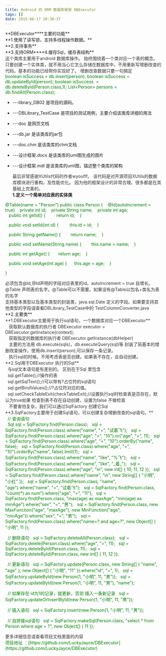 ```yaml
---
title: Android 的 ORM 数据库框架 DBExecutor
tags: []
date: 2015-06-17 20:38:37
---
```


<div align="left">**DBExecutor****主要的功能**</div>

<div align="left">**1.使用了读写锁，支持多线程操作数据。**</div><div align="left">**2.支持事务**</div><div align="left">**3.支持ORM****4.缓存Sql，缓存表结构**</div><div align="left"><div align="left"><span style="color:rgb(51, 51, 51)">这个类库主要用于android 数据库操作。 始终围绕着一个类对应一个表的概念。 只要创建一个实体类，就不用当心它怎么存储在数据库中，不用重新写增删改查的代码。基本的功能已经帮你实现好了。 增删改查数据只要一句搞定</span></div><div align="left"><span style="color:rgb(51, 51, 51)">
</span></div><span style="color:#008000">boolean isSuccess = db.insert(person);
boolean isSuccess = db.updateById(person);
boolean isSuccess&nbsp;&nbsp;= db.deleteById(Person.class,1);
List&lt;Person&gt; persons = db.findAll(Person.class);</span>

*   ---library_DB02 是项目的源码。

*   ---DBLibrary_TestCase 是项目的测试用例，主要介绍该类库详细的用法

*   ---doc 是网页文档

*   ---db.jar 是该类库的jar包

*   ---doc.chm 是该类库的chm文档

*   ---设计框架.docx 是该类库的uml图生成的图片

*   ---设计框架.mdl 是该类库的uml图，描述整个类库的架构<div align="left"><span style="color:rgb(51, 51, 51)">最后非常感谢XUtils代码的作者wyouflf。 该代码是对开源项目XUtils的数据库模块进行重构，及性能优化。 因为他的框架设计的非常合理。很多都是在其基础上完善的。</span></div>**1.定义一个简单对应表的实体类**</div><div align="left"><span style="color:#008000">@Table(name = &quot;Person&quot;)</span>
<span style="color:#008000">public class Person {
&nbsp; &nbsp;@Id(autoIncrement = true)
&nbsp; &nbsp;private int id;
&nbsp; &nbsp;private String name;
&nbsp; &nbsp;private int age;</span></div><div align="left"><span style="color:#008000">
&nbsp; &nbsp;public int getId() {
&nbsp; &nbsp;&nbsp; &nbsp;&nbsp;&nbsp;return id;
&nbsp; &nbsp;}</span>

<span style="color:#008000">&nbsp; &nbsp;public void setId(int id) {
&nbsp; &nbsp;&nbsp; &nbsp;&nbsp;&nbsp;this.id = id;
&nbsp; &nbsp;}</span>

<span style="color:#008000">&nbsp; &nbsp;public String getName() {
&nbsp; &nbsp;&nbsp; &nbsp; return name;
&nbsp; &nbsp;}</span>

<span style="color:#008000">&nbsp; &nbsp;public void setName(String name) {
&nbsp; &nbsp;&nbsp; &nbsp; this.name = name;
&nbsp; &nbsp;}</span>

<span style="color:#008000">&nbsp; &nbsp;public int getAge() {
&nbsp; &nbsp;&nbsp; &nbsp;return age;
&nbsp; &nbsp;}</span>

<span style="color:#008000">&nbsp; &nbsp;public void setAge(int age) {
&nbsp; &nbsp;&nbsp;&nbsp;this.age = age;
&nbsp; &nbsp;}</span>

<span style="color:#008000"> }</span>
</div><div align="left"><div align="left"><span style="color:rgb(51, 51, 51)">必须包含@Id,@Id声明的字段对应表里的id。autoIncrement = true 自增长。 @Table 声明表的名字。@Table可以不需要。如果没有@Table以包名+类名为表的名字</span></div><div align="left"><span style="color:rgb(51, 51, 51)">支持基本类型以及基本类型的封装类，java.sql.Date 定义的字段。如果要支持其他类型的字段请查看DBLibrary_TestCase中的 TestColumnConverter.java</span></div>**2.主要类**<div align="left"><span style="color:rgb(51, 51, 51)">**1.DBExecutor主要用于执行sql语句，一个数据库对应一个DBExecutor**</span></div><div align="left"><span style="color:rgb(51, 51, 51)">&nbsp; &nbsp;获取默认数据库的执行者 DBExecutor executor = DBExecutor.getInstance(context); </span></div><div align="left"><span style="color:rgb(51, 51, 51)">&nbsp; &nbsp;获取指定的数据库的执行者 DBExecutor.getInstance(dbHelper)</span></div><div align="left"><span style="color:rgb(51, 51, 51)">&nbsp; &nbsp;主要的方法用 db.execute(sqls)，db.executeQuery(sql)等 封装了简基本的增删改查操作，使用db.insert(person);可以保存一条记录。</span></div><div align="left"><span style="color:rgb(51, 51, 51)">&nbsp; &nbsp;执行sql的时候。不用考虑表是否创建。如果表不存在，会自动创建。</span></div><div align="left"><span style="color:rgb(51, 51, 51)">**2.Sql用于DBExecutor 执行的Sql**</span></div><div align="left"><div align="left"><span style="color:#333333">&nbsp;&nbsp;与sql文本语句是有差别的。 区别在于Sql 里包含</span></div>
<span style="color:rgb(51, 51, 51)"><div align="left"><span style="color:#333333">&nbsp;&nbsp;sql.getTable();//操作的表</span></div>
<div align="left"><span style="color:#333333">&nbsp;&nbsp;sql.getSqlText();//可以带有?占位符的sql语句</span></div>
<div align="left"><span style="color:#333333">&nbsp;&nbsp;sql.getBindValues();//?占位符对应的值。</span></div>
</span></div><div align="left"><div align="left"><span style="color:rgb(51, 51, 51)">&nbsp;&nbsp;sql.setCheckTableExit(checkTableExit);//设置执行sql时检查表是否存在，默认为true如果 检查到表不存在自动创建，设置为false 不做检查 </span></div></div><div align="left"><div align="left"><span style="color:rgb(51, 51, 51)">&nbsp; &nbsp;不要害怕复杂，我们可以通过SqlFactory 创建它Sql</span></div></div><div align="left"><span style="color:rgb(51, 51, 51)">**3.SqlFactory主要用于创建Sql语句，可以创建复杂增删改查的sql语句。**</span></div>&nbsp;&nbsp;<span style="color:#008000">// 查询语句&nbsp;&nbsp;</span></div><div align="left"><span style="color:#008000">&nbsp;&nbsp;Sql sql = SqlFactory.find(Person.class);
&nbsp;&nbsp;sql = SqlFactory.find(Person.class).where(&quot;name&quot;, &quot;=&quot;, &quot;试着飞&quot;);
&nbsp;&nbsp;sql = SqlFactory.find(Person.class).where(&quot;age&quot;, &quot;=&quot;, &quot;10&quot;).or(&quot;age&quot;, &quot;=&quot;, 11);
&nbsp;&nbsp;sql = SqlFactory.find(Person.class).where(&quot;age&quot;, &quot;=&quot;, &quot;10&quot;).orderBy(&quot;name&quot;, false);
&nbsp;&nbsp;sql = SqlFactory.find(Person.class).where(&quot;age&quot;, &quot;=&quot;, &quot;10&quot;).orderBy(&quot;name&quot;, false).limit(1);
&nbsp;&nbsp;sql = SqlFactory.find(Person.class).where(&quot;name&quot;, &quot;like&quot;, &quot;%飞&quot;);
&nbsp;&nbsp;sql = SqlFactory.find(Person.class).where(&quot;name&quot;, &quot;like&quot;, &quot;_着_&quot;);
&nbsp;&nbsp;sql = SqlFactory.find(Person.class).where(&quot;age&quot;, &quot;in&quot;, new int[] { 10, 11, 12 });
&nbsp;&nbsp;sql = SqlFactory.find(Person.class).where(&quot;name&quot;, &quot;in&quot;, new String[] { &quot;小明&quot;, &quot;小红&quot; });
&nbsp;&nbsp;sql = SqlFactory.find(Person.class, &quot;name&quot;, &quot;age&quot;).where(&quot;name&quot;, &quot;=&quot;, &quot;试着飞&quot;);
&nbsp;&nbsp;sql = SqlFactory.find(Person.class, &quot;count(*) as num&quot;).where(&quot;age&quot;, &quot;=&quot;, &quot;11&quot;);
&nbsp;&nbsp;sql = SqlFactory.find(Person.class, &quot;max(age) as maxAge&quot;, &quot;min(age) as minAge&quot;).where(&quot;sex&quot;, &quot;=&quot;, &quot;男&quot;);
&nbsp;&nbsp;sql = SqlFactory.find(Person.class, new MaxFunction(&quot;age&quot;, &quot;maxAge&quot;), 
new MinFunction(&quot;age&quot;, &quot;minAge&quot;)).where(&quot;sex&quot;, &quot;=&quot;, &quot;男&quot;);
&nbsp;&nbsp;sql = SqlFactory.find(Person.class).where(&quot;name=? and age=?&quot;, new Object[] { &quot;小明&quot;, 11 });

&nbsp;&nbsp;// 删除语句
&nbsp;&nbsp;sql = SqlFactory.deleteAll(Person.class);
&nbsp;&nbsp;sql = SqlFactory.delete(Person.class).where(&quot;age&quot;, &quot;=&quot;, 11);
&nbsp;&nbsp;sql = SqlFactory.deleteById(Person.class, 11);
&nbsp;&nbsp;sql = SqlFactory.deleteById(Person.class, new int[] { 11, 12 });

&nbsp;&nbsp;// 更新语句
&nbsp;&nbsp;sql = SqlFactory.update(Person.class, new String[] { &quot;name&quot;, &quot;age&quot; }, new Object[] { &quot;小明&quot;, &quot;11&quot; }).where(&quot;id&quot;, &quot;=&quot;, 1);
&nbsp;&nbsp;sql = SqlFactory.updateById(new Person(1, &quot;小明&quot;, 11, &quot;男&quot;));
&nbsp;&nbsp;sql = SqlFactory.updateById(new Person(1, &quot;小明&quot;, 11, &quot;男&quot;), &quot;name&quot;);

&nbsp;&nbsp;// 如果存在 id为1的记录，就更新，否则 插入一条新记录
&nbsp;&nbsp;sql = SqlFactory.updateOrInsertById(new Person(1, &quot;小明&quot;, 11, &quot;男&quot;));

&nbsp;&nbsp;// 插入语句
&nbsp;&nbsp;sql = SqlFactory.insert(new Person(1, &quot;小明&quot;, 11, &quot;男&quot;));

&nbsp;&nbsp;// 自拼接sql语句
&nbsp;&nbsp;sql = SqlFactory.makeSql(Person.class, &quot;select * from Person where age = ?&quot;, new Object[] { 11 });</span>
<div align="left"><span style="color:rgb(51, 51, 51)">更多详细信息请查看项目文档里面的内容</span></div><div align="left"><span style="color:rgb(51, 51, 51)">
</span></div><div align="left">项目地址 ：[https://github.com/LuckyJayce/DBExecutor](https://github.com/LuckyJayce/DBExecutor)</div></div>